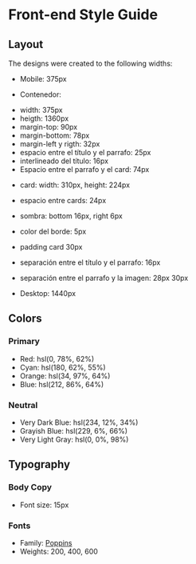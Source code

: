 # Front-end Style Guide

## Layout

The designs were created to the following widths:

- Mobile: 375px

* Contenedor:

- width: 375px
- heigth: 1360px
- margin-top: 90px
- margin-bottom: 78px
- margin-left y rigth: 32px
- espacio entre el título y el parrafo: 25px
- interlineado del título: 16px
- Espacio entre el parrafo y el card: 74px

* card: width: 310px, height: 224px

- espacio entre cards: 24px
- sombra: bottom 16px, right 6px
- color del borde: 5px
- padding card 30px
- separación entre el título y el parrafo: 16px
- separación entre el parrafo y la imagen: 28px 30px

- Desktop: 1440px

## Colors

### Primary

- Red: hsl(0, 78%, 62%)
- Cyan: hsl(180, 62%, 55%)
- Orange: hsl(34, 97%, 64%)
- Blue: hsl(212, 86%, 64%)

### Neutral

- Very Dark Blue: hsl(234, 12%, 34%)
- Grayish Blue: hsl(229, 6%, 66%)
- Very Light Gray: hsl(0, 0%, 98%)

## Typography

### Body Copy

- Font size: 15px

### Fonts

- Family: [Poppins](https://fonts.google.com/specimen/Poppins)
- Weights: 200, 400, 600
